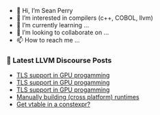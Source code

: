 - 👋 Hi, I’m Sean Perry
- 👀 I’m interested in compilers (c++, COBOL, llvm)
- 🌱 I’m currently learning ...
- 💞️ I’m looking to collaborate on ...
- 📫 How to reach me ...

<!---
s66perry/s66perry is a ✨ special ✨ repository because its `README.md` (this file) appears on your GitHub profile.
You can click the Preview link to take a look at your changes.
--->
### 📕 Latest LLVM Discourse Posts

<!-- DISCOURSE-LLVM:START -->
- [TLS support in GPU progamming](https://discourse.llvm.org/t/tls-support-in-gpu-progamming/84175#post_8)
- [TLS support in GPU progamming](https://discourse.llvm.org/t/tls-support-in-gpu-progamming/84175#post_7)
- [TLS support in GPU progamming](https://discourse.llvm.org/t/tls-support-in-gpu-progamming/84175#post_6)
- [Manually building &lpar;cross platform&rpar; runtimes](https://discourse.llvm.org/t/manually-building-cross-platform-runtimes/84169#post_2)
- [Get vtable in a constexpr?](https://discourse.llvm.org/t/get-vtable-in-a-constexpr/84193#post_1)
<!-- DISCOURSE-LLVM:END -->

